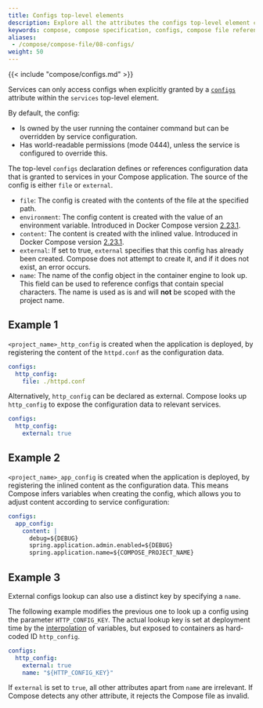 ```yaml
---
title: Configs top-level elements
description: Explore all the attributes the configs top-level element can have.
keywords: compose, compose specification, configs, compose file reference
aliases:
 - /compose/compose-file/08-configs/
weight: 50
---
```


{{< include "compose/configs.md" >}}

Services can only access configs when explicitly granted by a [`configs`](services.md#configs) attribute within the `services` top-level element.

By default, the config:
- Is owned by the user running the container command but can be overridden by service configuration.
- Has world-readable permissions (mode 0444), unless the service is configured to override this.

The top-level `configs` declaration defines or references configuration data that is granted to services in your Compose application. The source of the config is either `file` or `external`.

- `file`: The config is created with the contents of the file at the specified path.
- `environment`: The config content is created with the value of an environment variable. Introduced in Docker Compose version [2.23.1](../../../manuals/compose/release-notes.md#2231).
- `content`: The content is created with the inlined value. Introduced in Docker Compose version [2.23.1](../../../manuals/compose/release-notes.md#2231).
- `external`: If set to true, `external` specifies that this config has already been created. Compose does not
  attempt to create it, and if it does not exist, an error occurs.
- `name`: The name of the config object in the container engine to look up. This field can be used to
  reference configs that contain special characters. The name is used as is
  and will **not** be scoped with the project name.

## Example 1

`<project_name>_http_config` is created when the application is deployed,
by registering the content of the `httpd.conf` as the configuration data.

```yml
configs:
  http_config:
    file: ./httpd.conf
```

Alternatively, `http_config` can be declared as external. Compose looks up `http_config` to expose the configuration data to relevant services.

```yml
configs:
  http_config:
    external: true
```

## Example 2

`<project_name>_app_config` is created when the application is deployed,
by registering the inlined content as the configuration data. This means Compose infers variables when creating the config, which allows you to
adjust content according to service configuration:

```yml
configs:
  app_config:
    content: |
      debug=${DEBUG}
      spring.application.admin.enabled=${DEBUG}
      spring.application.name=${COMPOSE_PROJECT_NAME}
```

## Example 3

External configs lookup can also use a distinct key by specifying a `name`.

The following
example modifies the previous one to look up a config using the parameter `HTTP_CONFIG_KEY`. The actual lookup key is set at deployment time by the [interpolation](interpolation.md) of
variables, but exposed to containers as hard-coded ID `http_config`.

```yml
configs:
  http_config:
    external: true
    name: "${HTTP_CONFIG_KEY}"
```

If `external` is set to `true`, all other attributes apart from `name` are irrelevant. If Compose detects any other attribute, it rejects the Compose file as invalid.
